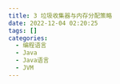 ```yaml
---
title: 3 垃圾收集器与内存分配策略  
date: 2022-12-04 02:20:25  
tags: []  
categories:
  - 编程语言
  - Java
  - Java语言
  - JVM
---
```


